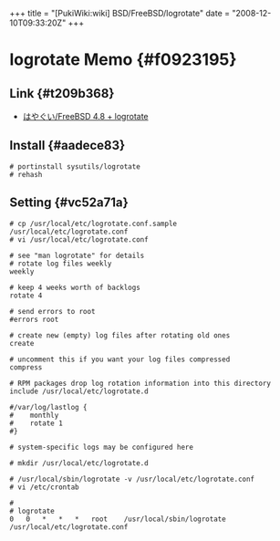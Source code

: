 +++
title = "[PukiWiki:wiki] BSD/FreeBSD/logrotate"
date = "2008-12-10T09:33:20Z"
+++

# logrotate Memo  {#f0923195}


## Link  {#t209b368}
- [はやぐい/FreeBSD 4.8 + logrotate](http://www.hayagui.com/logrotate.html "はやぐい/FreeBSD 4.8 + logrotate")

## Install  {#aadece83}

```
# portinstall sysutils/logrotate
# rehash

```

## Setting  {#vc52a71a}

```
# cp /usr/local/etc/logrotate.conf.sample /usr/local/etc/logrotate.conf
# vi /usr/local/etc/logrotate.conf

# see "man logrotate" for details
# rotate log files weekly
weekly

# keep 4 weeks worth of backlogs
rotate 4

# send errors to root
#errors root

# create new (empty) log files after rotating old ones
create

# uncomment this if you want your log files compressed
compress

# RPM packages drop log rotation information into this directory
include /usr/local/etc/logrotate.d

#/var/log/lastlog {
#    monthly
#    rotate 1
#}

# system-specific logs may be configured here

# mkdir /usr/local/etc/logrotate.d

# /usr/local/sbin/logrotate -v /usr/local/etc/logrotate.conf
# vi /etc/crontab

#
# logrotate
0	0	*	*	*	root	/usr/local/sbin/logrotate /usr/local/etc/logrotate.conf
```

